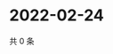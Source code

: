 # 2022-02-24

共 0 条

<!-- BEGIN WEIBO -->
<!-- 最后更新时间 Thu Feb 24 2022 06:09:11 GMT+0800 (China Standard Time) -->

<!-- END WEIBO -->
